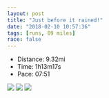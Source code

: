```yaml
---
layout: post
title: "Just before it rained!"
date: "2018-02-10 10:57:36"
tags: [runs, 09 miles]
race: false
---
```

<ul>
 <li>Distance: 9.32mi</li>
 <li>Time: 1h13m17s</li>
 <li>Pace: 07:51</li>
</ul>

<img src='https://maps.googleapis.com/maps/api/staticmap?maptype=roadmap&path=enc:yoswFhtrbMtBbC}Sjq@KvDwB|BkKj^|CjGpPhFpcAtBpp@jH`KlCi@~TdYhChCs@f@aEhADxD~@n@pGdUjD~B}CjHfGxH_Cc@aD`C_RdH_BdBoBCkCjDsBcCmSwE_I{@_IwGqGgCh@sCqEqBmOsG}NmEkg@hAwMmGeGIuI_AiBv@gD_@uk@kF{Hmq@ySq{@kIaL~KaG[MbGkPjf@Y~D~GdF[nDbDjEQ|C&key=AIzaSyC1MId7bFpkLXNAaYhBSTb8jLyiSqzbDtM&size=800x800&markers=color:yellow|label:S|40.73741,-73.99253&markers=color:green|label:F|40.733760000000025,-73.98596'>

<img src='https://dgtzuqphqg23d.cloudfront.net/PXSbRKq0e90zp4JskcZjq9Z_g6OqgOiXqoYtp6tKgaA-577x768.jpg'>

<img src='https://dgtzuqphqg23d.cloudfront.net/fo7nbHYjZAPAsyhnAWBU4bCVygF0SsRmQrmzJiQolYs-577x768.jpg'>
